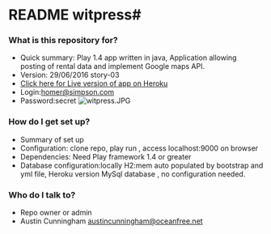 # README  witpress#

### What is this repository for? ###

* Quick summary: Play 1.4 app written in java, Application allowing posting of rental data and implement Google maps API.
* Version: 29/06/2016 story-03
* [Click here for Live version of app on Heroku](http://myrent-austin.herokuapp.com)
* Login:homer@simpson.com
* Password:secret
![witpress.JPG](https://bitbucket.org/repo/B77MGo/images/2537900400-witpress.JPG)

### How do I get set up? ###

* Summary of set up
* Configuration: clone repo, play run , access localhost:9000 on browser
* Dependencies: Need Play framework 1.4 or greater
* Database configuration:locally H2:mem auto populated by bootstrap and yml file, Heroku version MySql database , 
no configuration needed.


### Who do I talk to? ###

* Repo owner or admin
* Austin Cunningham austincunningham@oceanfree.net